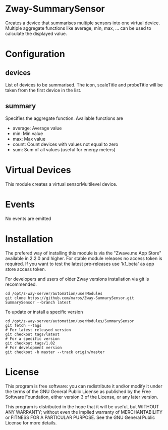 # Zway-SummarySensor

Creates a device that summarises multiple sensors into one virtual device. 
Multiple aggregate functions like average, min, max, ... can be used to 
calculate the displayed value.

# Configuration

## devices

List of devices to be summarised. The icon, scaleTitle and probeTitle will be 
taken from the first device in the list.

## summary

Specifies the aggregate function. Available functions are

* average: Average value
* min: Min value
* max: Max value
* count: Count devices with values not equal to zero
* sum: Sum of all values (useful for energy meters)

# Virtual Devices

This module creates a virtual sensorMultilevel device.

# Events

No events are emitted

# Installation

The prefered way of installing this module is via the "Zwave.me App Store"
available in 2.2.0 and higher. For stable module releases no access token is 
required. If you want to test the latest pre-releases use 'k1_beta' as 
app store access token.

For developers and users of older Zway versions installation via git is 
recommended.

```shell
cd /opt/z-way-server/automation/userModules
git clone https://github.com/maros/Zway-SummarySensor.git SummarySensor --branch latest
```

To update or install a specific version
```shell
cd /opt/z-way-server/automation/userModules/SummarySensor
git fetch --tags
# For latest released version
git checkout tags/latest
# For a specific version
git checkout tags/1.02
# For development version
git checkout -b master --track origin/master
```

# License

This program is free software: you can redistribute it and/or modify
it under the terms of the GNU General Public License as published by
the Free Software Foundation, either version 3 of the License, or any 
later version.

This program is distributed in the hope that it will be useful,
but WITHOUT ANY WARRANTY; without even the implied warranty of
MERCHANTABILITY or FITNESS FOR A PARTICULAR PURPOSE. See the
GNU General Public License for more details.

